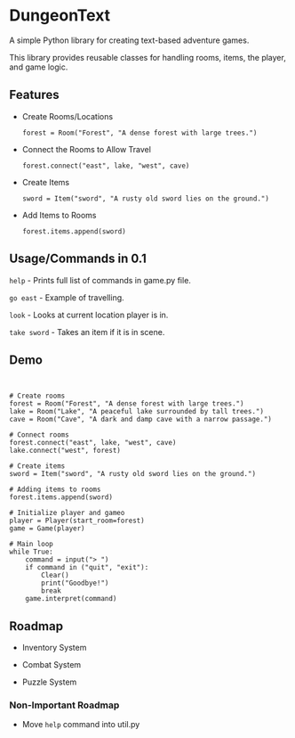 
# DungeonText
A simple Python library for creating text-based adventure games. 

This library provides reusable classes for handling rooms, items, the player, and game logic. 


## Features

- Create Rooms/Locations

     ```forest = Room("Forest", "A dense forest with large trees.")```
- Connect the Rooms to Allow Travel

    ```forest.connect("east", lake, "west", cave)```

- Create Items

    ```sword = Item("sword", "A rusty old sword lies on the ground.")```

- Add Items to Rooms

    ```forest.items.append(sword)```


## Usage/Commands in 0.1

```help``` - Prints full list of commands in game.py file.

```go east``` - Example of travelling.

```look``` - Looks at current location player is in.

```take sword``` - Takes an item if it is in scene.



## Demo

```from dungeontext_lib import Room, Item, Player, Game, Clear


# Create rooms
forest = Room("Forest", "A dense forest with large trees.")
lake = Room("Lake", "A peaceful lake surrounded by tall trees.")
cave = Room("Cave", "A dark and damp cave with a narrow passage.")

# Connect rooms
forest.connect("east", lake, "west", cave)
lake.connect("west", forest)

# Create items
sword = Item("sword", "A rusty old sword lies on the ground.")

# Adding items to rooms
forest.items.append(sword)

# Initialize player and gameo
player = Player(start_room=forest)
game = Game(player)

# Main loop
while True:
    command = input("> ")
    if command in ("quit", "exit"):
        Clear()
        print("Goodbye!")
        break
    game.interpret(command)
```


## Roadmap

- Inventory System

- Combat System

- Puzzle System

### Non-Important Roadmap

- Move ```help``` command into util.py

